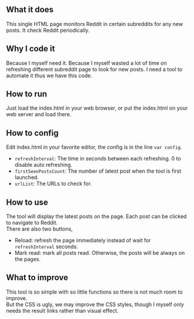 ## What it does

This single HTML page monitors Reddit in certain subreddits for any new posts. It check Reddit periodically.  

## Why I code it

Because I myself need it. Because I myself wasted a lot of time on refreshing different subreddit page to look for new posts. I need a tool to automate it thus we have this code.

## How to run

Just load the index.html in your web browser, or put the index.html on your web server and load there.

## How to config

Edit index.html in your favorite editor, the config is in the line ```var config```.  
- ```refreshInterval```: The time in seconds between each refreshing. 0 to disable auto refreshing.
- ```firstSeenPostsCount```: The number of latest post when the tool is first launched.
- ```urlList```: The URLs to check for.

## How to use

The tool will display the latest posts on the page. Each post can be clicked to navigate to Reddit.  
There are also two buttons,  
- Reload: refresh the page immediately instead of wait for ```refreshInterval``` seconds.
- Mark read: mark all posts read. Otherwise, the posts will be always on the pages.

## What to improve

This tool is so simple with so little functions so there is not much room to improve.  
But the CSS is ugly, we may improve the CSS styles, though I myself only needs the result links rather than visual effect.
